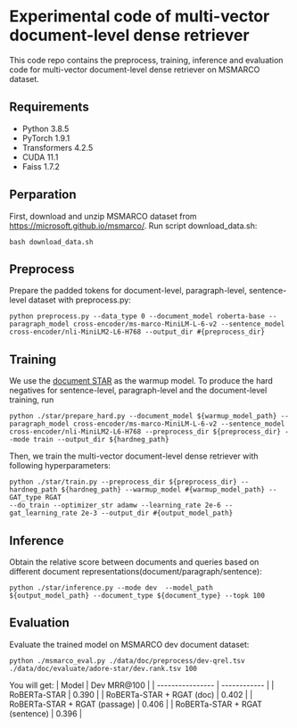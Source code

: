 # Experimental code of multi-vector document-level dense retriever
This code repo contains the preprocess, training, inference and evaluation code for multi-vector document-level dense retriever on MSMARCO dataset. 

## Requirements
* Python 3.8.5
* PyTorch 1.9.1
* Transformers 4.2.5
* CUDA 11.1
* Faiss 1.7.2

## Perparation
First, download and unzip MSMARCO dataset from https://microsoft.github.io/msmarco/. Run script download_data.sh:
```
bash download_data.sh
```

## Preprocess
Prepare the padded tokens for document-level, paragraph-level, sentence-level dataset with preprocess.py:
```
python preprocess.py --data_type 0 --document_model roberta-base --paragraph_model cross-encoder/ms-marco-MiniLM-L-6-v2 --sentence_model cross-encoder/nli-MiniLM2-L6-H768 --output_dir #{preprocess_dir}
```

## Training
We use the [document STAR](https://drive.google.com/drive/folders/18GrqZxeiYFxeMfSs97UxkVHwIhZPVXTc?usp=sharing) as the warmup model. To produce the hard negatives for sentence-level, paragraph-level and the document-level training, run 
```
python ./star/prepare_hard.py --document_model ${warmup_model_path} --paragraph_model cross-encoder/ms-marco-MiniLM-L-6-v2 --sentence_model cross-encoder/nli-MiniLM2-L6-H768 --preprocess_dir ${preprocess_dir} --mode train --output_dir ${hardneg_path}
```
Then, we train the multi-vector document-level dense retriever with following hyperparameters:
```
python ./star/train.py --preprocess_dir ${preprocess_dir} --hardneg_path ${hardneg_path} --warmup_model #{warmup_model_path} --GAT_type RGAT
--do_train --optimizer_str adamw --learning_rate 2e-6 --gat_learning_rate 2e-3 --output_dir #{output_model_path}
```

## Inference
Obtain the relative score between documents and queries based on different document representations(document/paragraph/sentence):
```
python ./star/inference.py --mode dev  --model_path ${output_model_path} --document_type ${document_type} --topk 100
```

## Evaluation
Evaluate the trained model on MSMARCO dev document dataset:
```
python ./msmarco_eval.py ./data/doc/preprocess/dev-qrel.tsv ./data/doc/evaluate/adore-star/dev.rank.tsv 100
```
You will get:
| Model | Dev MRR@100 |
| ---------------- | ------------ |
| RoBERTa-STAR | 0.390 |
| RoBERTa-STAR + RGAT (doc) | 0.402 |
| RoBERTa-STAR + RGAT (passage)  | 0.406 |
| RoBERTa-STAR + RGAT (sentence)  | 0.396 |
